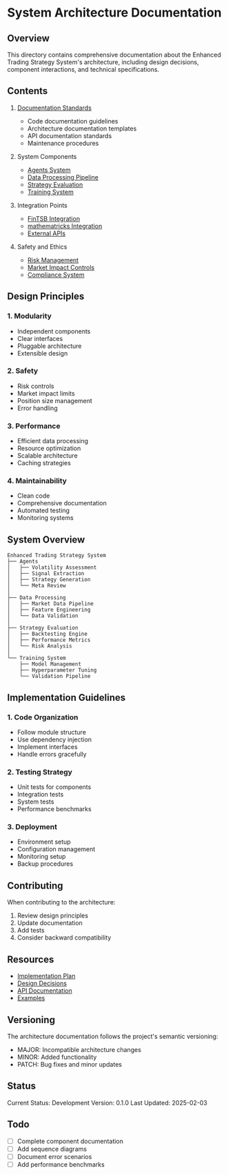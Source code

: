 # System Architecture Documentation

## Overview

This directory contains comprehensive documentation about the Enhanced Trading Strategy System's architecture, including design decisions, component interactions, and technical specifications.

## Contents

1. [Documentation Standards](documentation.md)
   - Code documentation guidelines
   - Architecture documentation templates
   - API documentation standards
   - Maintenance procedures

2. System Components
   - [Agents System](agents.md)
   - [Data Processing Pipeline](data_pipeline.md)
   - [Strategy Evaluation](strategy_evaluation.md)
   - [Training System](training.md)

3. Integration Points
   - [FinTSB Integration](fintsb_integration.md)
   - [mathematricks Integration](mathematricks_integration.md)
   - [External APIs](external_apis.md)

4. Safety and Ethics
   - [Risk Management](risk_management.md)
   - [Market Impact Controls](market_impact.md)
   - [Compliance System](compliance.md)

## Design Principles

### 1. Modularity
- Independent components
- Clear interfaces
- Pluggable architecture
- Extensible design

### 2. Safety
- Risk controls
- Market impact limits
- Position size management
- Error handling

### 3. Performance
- Efficient data processing
- Resource optimization
- Scalable architecture
- Caching strategies

### 4. Maintainability
- Clean code
- Comprehensive documentation
- Automated testing
- Monitoring systems

## System Overview

```
Enhanced Trading Strategy System
├── Agents
│   ├── Volatility Assessment
│   ├── Signal Extraction
│   ├── Strategy Generation
│   └── Meta Review
│
├── Data Processing
│   ├── Market Data Pipeline
│   ├── Feature Engineering
│   └── Data Validation
│
├── Strategy Evaluation
│   ├── Backtesting Engine
│   ├── Performance Metrics
│   └── Risk Analysis
│
└── Training System
    ├── Model Management
    ├── Hyperparameter Tuning
    └── Validation Pipeline
```

## Implementation Guidelines

### 1. Code Organization
- Follow module structure
- Use dependency injection
- Implement interfaces
- Handle errors gracefully

### 2. Testing Strategy
- Unit tests for components
- Integration tests
- System tests
- Performance benchmarks

### 3. Deployment
- Environment setup
- Configuration management
- Monitoring setup
- Backup procedures

## Contributing

When contributing to the architecture:
1. Review design principles
2. Update documentation
3. Add tests
4. Consider backward compatibility

## Resources

- [Implementation Plan](../../implementation_plan.md)
- [Design Decisions](../../DESIGN.md)
- [API Documentation](../api/index.md)
- [Examples](../examples/index.md)

## Versioning

The architecture documentation follows the project's semantic versioning:
- MAJOR: Incompatible architecture changes
- MINOR: Added functionality
- PATCH: Bug fixes and minor updates

## Status

Current Status: Development
Version: 0.1.0
Last Updated: 2025-02-03

## Todo

- [ ] Complete component documentation
- [ ] Add sequence diagrams
- [ ] Document error scenarios
- [ ] Add performance benchmarks